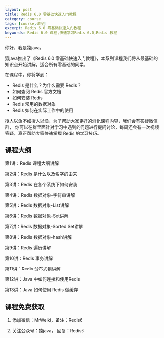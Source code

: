 ```yaml
---
layout: post
title: Redis 6.0 零基础快速入门教程
category: course
tags: [course,课程]
excerpt: Redis 6.0 零基础快速入门教程
keywords: Redis 6.0 课程,快速学习Redis 6.0,Redis 教程
---
```


你好，我是猿java。

猿java推出了《Redis 6.0 零基础快速入门教程》，本系列课程我们将从最基础的知识点开始讲解，适合所有零基础的同学。

在课程中，你将学到：
- Redis 是什么？为什么需要 Redis？
- 如何查阅 Redis 官方文档
- 如何安装 Redis
- Redis 常用的数据对象
- Redis 如何在实际工作中的使用

授人以鱼不如授人以渔，为了帮助大家更好的消化课程内容，我们会有答疑微信群，
你可以在群里面针对学习中遇到的问题进行提问讨论，每周还会有一次视频答疑，真正帮助大家快速掌握 Redis 的学习技巧。

## 课程大纲

<p>第1讲：Redis 课程大纲讲解</p>
<p>第2讲：Redis 是什么以及名字的由来</p>
<p>第3讲：Redis 在各个系统下如何安装</p>
<p>第4讲：Redis 数据对象-字符串讲解</p>
<p>第5讲：Redis 数据对象-List讲解</p>
<p>第6讲：Redis 数据对象-Set讲解</p>
<p>第7讲：Redis 数据对象-Sorted Set讲解</p>
<p>第8讲：Redis 数据对象-hash讲解</p>
<p>第9讲：Redis 遍历讲解</p>
<p>第10讲：Redis 事务讲解</p>
<p>第11讲：Redis 分布式锁讲解</p>
<p>第12讲：Java 中如何连接和使用Redis</p>
<p>第13讲：Java 如何使用 Redis 做缓存</p>



## 课程免费获取

1. 添加微信：MrWeiki，备注：Redis6

2. 关注公众号：猿java， 回复：Redis6


